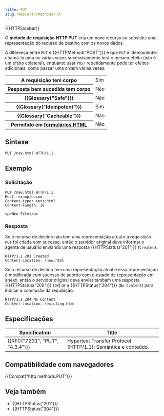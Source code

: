 ```yaml
---
title: PUT
slug: Web/HTTP/Methods/PUT
---
```


{{HTTPSidebar}}

O **método de requisição** **HTTP PUT** cria um novo recurso ou subsititui uma representação do recurso de destino com os novos dados.

A diferença entre `PUT` e {{HTTPMethod("POST")}} é que `PUT` é idempotente: chamá-lo uma ou várias vezes sucessivamente terá o mesmo efeito (não é um efeito colateral), enquanto usar `POST` repetidamente pode ter efeitos adicionais, como passar uma ordem várias vezes.

<table class="properties">
  <tbody>
    <tr>
      <th scope="row">A requisição tem corpo</th>
      <td>Sim</td>
    </tr>
    <tr>
      <th scope="row">Resposta bem sucedida tem corpo</th>
      <td>Não</td>
    </tr>
    <tr>
      <th scope="row">{{Glossary("Safe")}}</th>
      <td>Não</td>
    </tr>
    <tr>
      <th scope="row">{{Glossary("Idempotent")}}</th>
      <td>Sim</td>
    </tr>
    <tr>
      <th scope="row">{{Glossary("Cacheable")}}</th>
      <td>Não</td>
    </tr>
    <tr>
      <th scope="row">
        Permitido em
        <a href="/pt-BR/docs/Web/Guide/HTML/Forms">formulários HTML</a>
      </th>
      <td>Não</td>
    </tr>
  </tbody>
</table>

## Sintaxe

```
PUT /new.html HTTP/1.1
```

## Exemplo

### Solicitação

```
PUT /new.html HTTP/1.1
Host: example.com
Content-type: text/html
Content-length: 16

<p>New File</p>
```

### Resposta

Se o recurso de destino não tem uma representação atual e a requisição `PUT` foi criada com sucesso, então o servidor original deve informar o agente de usuário enviando uma resposta {{HTTPStatus("201")}} (`Created`).

```
HTTP/1.1 201 Created
Content-Location: /new.html
```

Se o recurso de destino tem uma representação atual e essa representação é modificada com sucesso de acordo com o estado de representação em anexo, então o servidor original deve enviar também uma resposta {{HTTPStatus("200")}} (`OK`) or a {{HTTPStatus("204")}} (`No Content`) para indicar a conclusão da requisição.

```
HTTP/1.1 204 No Content
Content-Location: /existing.html
```

## Especificações

| Specification                   | Title                                                         |
| ------------------------------- | ------------------------------------------------------------- |
| {{RFC("7231", "PUT", "4.3.4")}} | Hypertext Transfer Protocol (HTTP/1.1): Semântica e conteúdo. |

## Compatibilidade com navegadores

{{Compat("http.methods.PUT")}}

## Veja também

- {{HTTPStatus("201")}}
- {{HTTPStatus("204")}}
